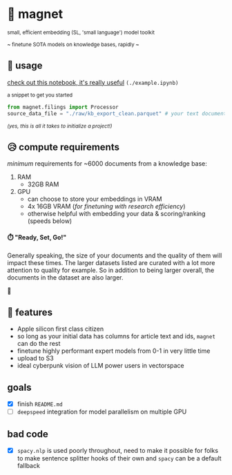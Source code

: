 # 🧲 magnet

<small>small, efficient embedding (SL, 'small language') model toolkit</small>

<small>

~ finetune SOTA models on knowledge bases, rapidly ~

</small>

## 🎉 usage

[check out this notebook, it's really useful](./example.ipynb) `(./example.ipynb)`

<small>a snippet to get you started</small>

``` python
from magnet.filings import Processor
source_data_file = "./raw/kb_export_clean.parquet" # your text documents data
```

<small>*(yes, this is all it takes to initialize a project!)*</small>

## 😥 compute requirements

_minimum_ requirements for ~6000 documents from a knowledge base:

 1. RAM
    - 32GB RAM
 3. GPU
    - can choose to store your embeddings in VRAM
    - 4x 16GB VRAM (*for finetuning with research efficiency*)
    - otherwise helpful with embedding your data & scoring/ranking (speeds below)

#### ⏱️ "Ready, Set, Go!"

Generally speaking, the size of your documents and the quality of them will impact these times.
The larger datasets listed are curated with a lot more attention to quality for example. So in addition to being larger overall, the documents in the dataset are also larger.

🚧

## 👏 features

 - Apple silicon first class citizen
 - so long as your initial data has columns for article text and ids, `magnet` can do the rest
 - finetune highly performant expert models from 0-1 in very little time
 - upload to S3
 - ideal cyberpunk vision of LLM power users in vectorspace

## goals

- [x] finish `README.md`
- [ ] `deepspeed` integration for model parallelism on multiple GPU

## bad code

- [x] `spacy.nlp` is used poorly throughout, need to make it possible for folks to make sentence splitter hooks of their own and `spacy` can be a default fallback